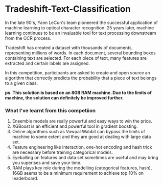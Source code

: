 Tradeshift-Text-Classification
==============================

In the late 90's, Yann LeCun's team pioneered the successful application of machine learning to optical character recognition. 25 years later, machine learning continues to be an invaluable tool for text processing downstream from the OCR process.

Tradeshift has created a dataset with thousands of documents, representing millions of words. In each document, several bounding boxes containing text are selected. For each piece of text, many features are extracted and certain labels are assigned.

In this competition, participants are asked to create and open source an algorithm that correctly predicts the probability that a piece of text belongs to a given class.

<b>ps. This solution is based on an 8GB RAM machine. Due to the limits of machine, the solution can definitely be improved further. </b>

### What I've learnt from this competiion ###
1. Ensemble models are really powerful and easy ways to win the price.
2. XGBoost is an efficient and powerful tool in gradient boosting.
3. Online algorithms such as Vowpal Wabbit can bypass the limits of machine to some extent and they are good at dealing with large data set. 
4. Feature engineering like interaction, one-hot encoding and hash trick are necessary before training categorical models.
5. Eyeballing on features and data set sometimes are useful and may bring you superises and save your time.
6. RAM plays key role during the modelling (categorical features, hash), 16GB seems to be a minimum requirement to achieve top 10% on leaderboard.  
